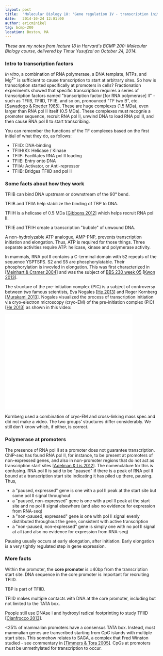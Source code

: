 ```yaml
---
layout: post
title:  "Molecular Biology 18: 'Gene regulation IV - transcription initiation'"
date:   2014-10-24 12:01:00
author: ericminikel
tag: bcmp-200
location: Boston, MA
---
```


*These are my notes from lecture 18 in Harvard's BCMP 200: Molecular Biology course, delivered by Timur Yusufzai on October 24, 2014.*

### Intro to transcription factors

*In vitro*, a combination of RNA polymerase, a DNA template, NTPs, and Mg<sup>2+</sup> is sufficient to cause transcription to start at arbitrary sites. So how is transcription started specifically at promoters in cells? Fractionation experiments showed that specific transcription requires a series of transcription factors named "transcription factor [for RNA polymerase] II" - such as TFIIB, TFIID, TFIIE, and so on, pronounced "TF two B", etc. [[Sawadogo & Roeder 1985]]. These are huge complexes (1.5 MDa), even larger than RNA pol II itself (0.5 MDa). These complexes must recognie a promoter sequence, recruit RNA pol II, unwind DNA to load RNA pol II, and then cause RNA pol II to start transcribing.

You can remember the functions of the TF complexes based on the first initial of what they do, as follows:

+ TFIID: DNA-binding
+ TFIIH(K): Helicase / Kinase
+ TFIIF: Facilitates RNA pol II loading
+ TFIIE: Entry onto DNA
+ TFIIA: Activator, or Anti-repressor
+ TFIIB: Bridges TFIID and pol II

### Some facts about how they work

TFIIB can bind DNA upstream or downstream of the 90&deg; bend.

TFIIB and TFIIA help stabilize the binding of TBP to DNA.

TFIIH is a helicase of 0.5 MDa [[Gibbons 2012]] which helps recruit RNA pol II.

TFIIE and TFIIH create a transcription "bubble" of unwound DNA.

A non-hydrolyzable ATP analogue, AMP-PNP, prevents transcription initiation and elongation. Thus, ATP is required for those things. Three separate activities require ATP: helicase, kinase and polymerase activity.

In mammals, RNA pol II contains a C-terminal domain with 52 repeats of the sequence YSPTSPS. S2 and S5 are phosphorylatable. Their phosphorylation is invovled in elongation. This was first characterized in [[Meinhart & Cramer 2004]] and was the subject of [BBS 230 week 05](/2014/10/02/biolit-05/) [[Kwon 2013]].

The structure of the pre-initiation complex (PIC) is a subject of controversy between two famous scientists, Eva Nogales [[He 2013]] and Roger Kornberg [[Murakami 2013]]. Nogales visualized the process of transcription initiation via cryo-electron microscopy (cryo-EM) of the pre-initiation complex (PIC) [[He 2013]] as shown in this video:

<iframe width="420" height="315" src="//www.youtube.com/embed/KOfxp5apORQ" frameborder="0" allowfullscreen></iframe>

Kornberg used a combination of cryo-EM and cross-linking mass spec and did not make a video. The two groups' structures differ considerably. We still don't know which, if either, is correct.

### Polymerase at promoters

The presence of RNA pol II at a promoter does not guarantee transcription. ChIP-seq has found RNA pol II, for instance, to be present at promoters of non-expressed genes, and also in non-promoter regions that do not act as transcription start sites [[Adelman & Lis 2012]]. The nomenclature for this is confusing. RNA pol II is said to be "paused" if there is a peak of RNA pol II bound at a transcription start site indicating it has piled up there, pausing. Thus,

+ a "paused, expressed" gene is one with a pol II peak at the start site but some pol II signal throughout
+ a "paused, non-expressed" gene is one with a pol II peak at the start site and no pol II signal elsewhere (and also no evidence for expression from RNA-seq)
+ a "non-paused, expressed" gene is one with pol II signal evenly distributed throughout the gene, consistent with active transcription
+ a "non-paused, non-expressed" gene is simply one with no pol II signal at all (and also no evidence for expression from RNA-seq)

Pausing usually occurs at early elongation, after initiation. Early elongation is a very tightly regulated step in gene expression.

### More facts

Within the promoter, the **core promoter** is &plusmn;40bp from the transcription start site. DNA sequence in the core promoter is important for recruiting TFIID.

TBP is part of TFIID.

TFIID makes multiple contacts with DNA at the core promoter, including but not limited to the TATA box.

People still use DNAse I and hydroxyl radical footprinting to study TFIID [[Cianfrocco 2013]].

<25% of mammalian promoters have a consensus TATA box. Instead, most mammalian genes are transcribed starting from CpG islands with multiple start sites. This somehow relates to SAGA, a complex that Fred Winston studied - see commentary in [[Timmers & Tora 2005]]. CpGs at promoters must be unmethylated for transcription to occur.


[Sawadogo & Roeder 1985]: http://www.ncbi.nlm.nih.gov/pubmed/3925456/ "Sawadogo M, Roeder RG. Factors involved in specific transcription by human RNA polymerase II: analysis by a rapid and quantitative in vitro assay. Proc Natl Acad Sci U S A. 1985 Jul;82(13):4394-8. PubMed PMID: 3925456; PubMed Central PMCID: PMC390420."

[Gibbons 2012]: http://www.ncbi.nlm.nih.gov/pubmed/22308316 "Gibbons BJ, Brignole EJ, Azubel M, Murakami K, Voss NR, Bushnell DA, Asturias  FJ, Kornberg RD. Subunit architecture of general transcription factor TFIIH. Proc Natl Acad Sci U S A. 2012 Feb 7;109(6):1949-54. doi: 10.1073/pnas.1105266109. Epub 2012 Jan 20. PubMed PMID: 22308316; PubMed Central PMCID: PMC3277522."

[Meinhart & Cramer 2004]: http://www.ncbi.nlm.nih.gov/pubmed/15241417 "Meinhart A, Cramer P. Recognition of RNA polymerase II carboxy-terminal domain by 3'-RNA-processing factors. Nature. 2004 Jul 8;430(6996):223-6. PubMed PMID: 15241417."

[Kwon 2013]: http://www.ncbi.nlm.nih.gov/pubmed/24267890 "Kwon I, Kato M, Xiang S, Wu L, Theodoropoulos P, Mirzaei H, Han T, Xie S, Corden JL, McKnight SL. Phosphorylation-regulated binding of RNA polymerase II to fibrous polymers of low-complexity domains. Cell. 2013 Nov 21;155(5):1049-60. doi: 10.1016/j.cell.2013.10.033. Erratum in: Cell. 2014 Jan 16;156(1-2):374. PubMed PMID: 24267890; PubMed Central PMCID: PMC4010232."

[He 2013]: http://www.ncbi.nlm.nih.gov/pubmed/23446344 "He Y, Fang J, Taatjes DJ, Nogales E. Structural visualization of key steps in  human transcription initiation. Nature. 2013 Mar 28;495(7442):481-6. doi: 10.1038/nature11991. Epub 2013 Feb 27. PubMed PMID: 23446344; PubMed Central PMCID: PMC3612373."

[Murakami 2013]: http://www.ncbi.nlm.nih.gov/pubmed/24072820 "Murakami K, Elmlund H, Kalisman N, Bushnell DA, Adams CM, Azubel M, Elmlund D, Levi-Kalisman Y, Liu X, Gibbons BJ, Levitt M, Kornberg RD. Architecture of an RNA polymerase II transcription pre-initiation complex. Science. 2013 Nov 8;342(6159):1238724. doi: 10.1126/science.1238724. Epub 2013 Sep 26. PubMed PMID: 24072820; PubMed Central PMCID: PMC4039082."

[Adelman & Lis 2012]: http://www.ncbi.nlm.nih.gov/pubmed/22986266 "Adelman K, Lis JT. Promoter-proximal pausing of RNA polymerase II: emerging roles in metazoans. Nat Rev Genet. 2012 Oct;13(10):720-31. doi: 10.1038/nrg3293.  Review. PubMed PMID: 22986266; PubMed Central PMCID: PMC3552498."

[Cianfrocco 2013]: http://www.ncbi.nlm.nih.gov/pubmed/23332750 "Cianfrocco MA, Kassavetis GA, Grob P, Fang J, Juven-Gershon T, Kadonaga JT, Nogales E. Human TFIID binds to core promoter DNA in a reorganized structural state. Cell. 2013 Jan 17;152(1-2):120-31. doi: 10.1016/j.cell.2012.12.005. PubMed PMID: 23332750; PubMed Central PMCID: PMC3552382."

[Timmers & Tora 2005]: http://www.ncbi.nlm.nih.gov/pubmed/15653319 "Timmers HT, Tora L. SAGA unveiled. Trends Biochem Sci. 2005 Jan;30(1):7-10. Review. PubMed PMID: 15653319."